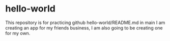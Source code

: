 # hello-world
This repository is for practicing github
hello-world/README.md in main
I am creating an app for my friends business, I am also going to be creating one for my own. 
